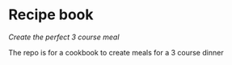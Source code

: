 # Recipe book
*Create the perfect 3 course meal*

The repo is for a cookbook to create meals for a 3 course dinner
